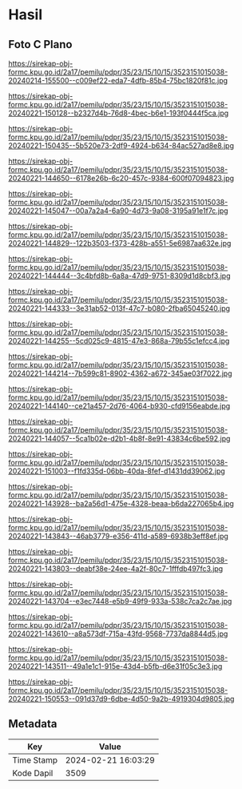 # Hasil

## Foto C Plano

https://sirekap-obj-formc.kpu.go.id/2a17/pemilu/pdpr/35/23/15/10/15/3523151015038-20240214-155500--c009ef22-eda7-4dfb-85b4-75bc1820f81c.jpg

https://sirekap-obj-formc.kpu.go.id/2a17/pemilu/pdpr/35/23/15/10/15/3523151015038-20240221-150128--b2327d4b-76d8-4bec-b6e1-193f0444f5ca.jpg

https://sirekap-obj-formc.kpu.go.id/2a17/pemilu/pdpr/35/23/15/10/15/3523151015038-20240221-150435--5b520e73-2df9-4924-b634-84ac527ad8e8.jpg

https://sirekap-obj-formc.kpu.go.id/2a17/pemilu/pdpr/35/23/15/10/15/3523151015038-20240221-144650--6178e26b-6c20-457c-9384-600f07094823.jpg

https://sirekap-obj-formc.kpu.go.id/2a17/pemilu/pdpr/35/23/15/10/15/3523151015038-20240221-145047--00a7a2a4-6a90-4d73-9a08-3195a91e1f7c.jpg

https://sirekap-obj-formc.kpu.go.id/2a17/pemilu/pdpr/35/23/15/10/15/3523151015038-20240221-144829--122b3503-f373-428b-a551-5e6987aa632e.jpg

https://sirekap-obj-formc.kpu.go.id/2a17/pemilu/pdpr/35/23/15/10/15/3523151015038-20240221-144444--3c4bfd8b-6a8a-47d9-9751-8309d1d8cbf3.jpg

https://sirekap-obj-formc.kpu.go.id/2a17/pemilu/pdpr/35/23/15/10/15/3523151015038-20240221-144333--3e31ab52-013f-47c7-b080-2fba65045240.jpg

https://sirekap-obj-formc.kpu.go.id/2a17/pemilu/pdpr/35/23/15/10/15/3523151015038-20240221-144255--5cd025c9-4815-47e3-868a-79b55c1efcc4.jpg

https://sirekap-obj-formc.kpu.go.id/2a17/pemilu/pdpr/35/23/15/10/15/3523151015038-20240221-144214--7b599c81-8902-4362-a672-345ae03f7022.jpg

https://sirekap-obj-formc.kpu.go.id/2a17/pemilu/pdpr/35/23/15/10/15/3523151015038-20240221-144140--ce21a457-2d76-4064-b930-cfd9156eabde.jpg

https://sirekap-obj-formc.kpu.go.id/2a17/pemilu/pdpr/35/23/15/10/15/3523151015038-20240221-144057--5ca1b02e-d2b1-4b8f-8e91-43834c6be592.jpg

https://sirekap-obj-formc.kpu.go.id/2a17/pemilu/pdpr/35/23/15/10/15/3523151015038-20240221-151003--f1fd335d-06bb-40da-8fef-d1431dd39062.jpg

https://sirekap-obj-formc.kpu.go.id/2a17/pemilu/pdpr/35/23/15/10/15/3523151015038-20240221-143928--ba2a56d1-475e-4328-beaa-b6da227065b4.jpg

https://sirekap-obj-formc.kpu.go.id/2a17/pemilu/pdpr/35/23/15/10/15/3523151015038-20240221-143843--46ab3779-e356-411d-a589-6938b3eff8ef.jpg

https://sirekap-obj-formc.kpu.go.id/2a17/pemilu/pdpr/35/23/15/10/15/3523151015038-20240221-143803--deabf38e-24ee-4a2f-80c7-1fffdb497fc3.jpg

https://sirekap-obj-formc.kpu.go.id/2a17/pemilu/pdpr/35/23/15/10/15/3523151015038-20240221-143704--e3ec7448-e5b9-49f9-933a-538c7ca2c7ae.jpg

https://sirekap-obj-formc.kpu.go.id/2a17/pemilu/pdpr/35/23/15/10/15/3523151015038-20240221-143610--a8a573df-715a-43fd-9568-7737da8844d5.jpg

https://sirekap-obj-formc.kpu.go.id/2a17/pemilu/pdpr/35/23/15/10/15/3523151015038-20240221-143511--49a1e1c1-915e-43d4-b5fb-d6e31f05c3e3.jpg

https://sirekap-obj-formc.kpu.go.id/2a17/pemilu/pdpr/35/23/15/10/15/3523151015038-20240221-150553--091d37d9-6dbe-4d50-9a2b-4919304d9805.jpg


## Metadata

| Key        | Value               |
| ---------- | ------------------- |
| Time Stamp | 2024-02-21 16:03:29 |
| Kode Dapil | 3509                |




